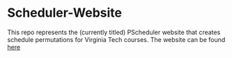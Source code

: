 # Scheduler-Website

This repo represents the (currently titled) PScheduler website that creates schedule permutations for Virginia Tech courses.
The website can be found [here](http://pscheduler.us-west-2.elasticbeanstalk.com/)
